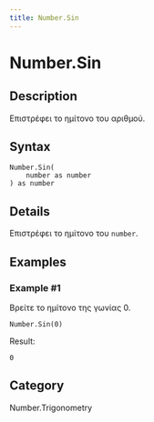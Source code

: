 ```yaml
---
title: Number.Sin
---
```


# Number.Sin


## Description

Επιστρέφει το ημίτονο του αριθμού.


## Syntax

```powerquery
Number.Sin(
    number as number
) as number
```


## Details

Επιστρέφει το ημίτονο του <code>number</code>.


## Examples

### Example #1 
Βρείτε το ημίτονο της γωνίας 0.
```powerquery
Number.Sin(0)
```

Result: 
```powerquery
0
```




## Category
Number.Trigonometry
